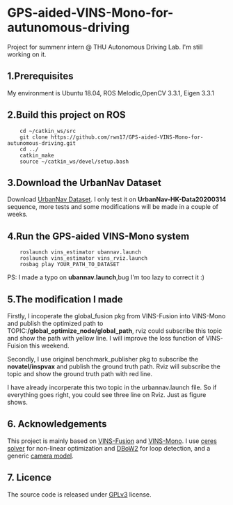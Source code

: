 # GPS-aided-VINS-Mono-for-autunomous-driving
Project for summenr intern @ THU Autonomous Driving Lab. I'm still working on it.

## 1.Prerequisites 

My environment is Ubuntu 18.04, ROS Melodic,OpenCV 3.3.1, Eigen 3.3.1

## 2.Build this project on ROS
```
    cd ~/catkin_ws/src
    git clone https://github.com/rwn17/GPS-aided-VINS-Mono-for-autunomous-driving.git
    cd ../
    catkin_make
    source ~/catkin_ws/devel/setup.bash
 ```
 
 ## 3.Download the UrbanNav Dataset
 
 Download [UrbanNav Dataset](https://www.polyu-ipn-lab.com/urbannav). I only test it on **UrbanNav-HK-Data20200314** sequence, more tests and some modifications will be made in a couple of weeks.
 
 ## 4.Run the GPS-aided VINS-Mono system
 
 ```
     roslaunch vins_estimator ubannav.launch
     roslaunch vins_estimator vins_rviz.launch
     rosbag play YOUR_PATH_TO_DATASET
 ```
 PS: I made a typo on **ubannav.launch**,bug I'm too lazy to correct it :)
 
 ## 5.The modification I made
 
Firstly, I incoperate the global_fusion pkg from VINS-Fusion into VINS-Mono and publish the optimized path to TOPIC:**/global_optimize_node/global_path**, rviz could subscribe this topic and show the path with yellow line. I will improve the loss function of VINS-Fuision this weekend.

Secondly, I use original benchmark_publisher pkg to subscribe the **novatel/inspvax**  and publish the ground truth path. Rviz will subscribe the topic and show the ground truth path with red line.

I have already incorperate this two topic in the urbannav.launch file. So if everything goes right, you could see three line on Rviz. Just as figure shows.

## 6. Acknowledgements
This project is mainly based on [VINS-Fusion](https://github.com/HKUST-Aerial-Robotics/VINS-Fusion) and [VINS-Mono](https://ieeexplore.ieee.org/document/8421746/?arnumber=8421746&source=authoralert). I use [ceres solver](http://ceres-solver.org/) for non-linear optimization and [DBoW2](https://github.com/dorian3d/DBoW2) for loop detection, and a generic [camera model](https://github.com/hengli/camodocal).

## 7. Licence
The source code is released under [GPLv3](http://www.gnu.org/licenses/) license.

 
